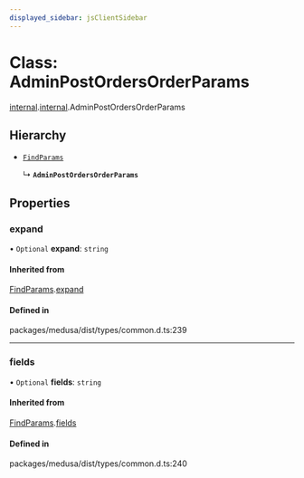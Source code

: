 ```yaml
---
displayed_sidebar: jsClientSidebar
---
```


# Class: AdminPostOrdersOrderParams

[internal](../modules/internal-8.md).[internal](../modules/internal-8.internal.md).AdminPostOrdersOrderParams

## Hierarchy

- [`FindParams`](internal-6.FindParams.md)

  ↳ **`AdminPostOrdersOrderParams`**

## Properties

### expand

• `Optional` **expand**: `string`

#### Inherited from

[FindParams](internal-6.FindParams.md).[expand](internal-6.FindParams.md#expand)

#### Defined in

packages/medusa/dist/types/common.d.ts:239

___

### fields

• `Optional` **fields**: `string`

#### Inherited from

[FindParams](internal-6.FindParams.md).[fields](internal-6.FindParams.md#fields)

#### Defined in

packages/medusa/dist/types/common.d.ts:240
